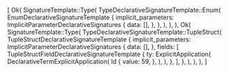 [
    Ok(
        SignatureTemplate::Type(
            TypeDeclarativeSignatureTemplate::Enum(
                EnumDeclarativeSignatureTemplate {
                    implicit_parameters: ImplicitParameterDeclarativeSignatures {
                        data: [],
                    },
                },
            ),
        ),
    ),
    Ok(
        SignatureTemplate::Type(
            TypeDeclarativeSignatureTemplate::TupleStruct(
                TupleStructDeclarativeSignatureTemplate {
                    implicit_parameters: ImplicitParameterDeclarativeSignatures {
                        data: [],
                    },
                    fields: [
                        TupleStructFieldDeclarativeSignatureTemplate {
                            ty: ExplicitApplication(
                                DeclarativeTermExplicitApplication(
                                    Id {
                                        value: 59,
                                    },
                                ),
                            ),
                        },
                    ],
                },
            ),
        ),
    ),
]